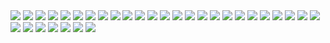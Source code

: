 <img src="http://i.imgur.com/khVH5FW.jpg" />
<img src="http://i.imgur.com/WHB0Xbe.jpg" />
<img src="http://i.imgur.com/jc74AY8.jpg" />
<img src="http://i.imgur.com/3AxBeZ4.jpg" />
<img src="http://i.imgur.com/VpCaETg.jpg" />
<img src="http://i.imgur.com/MUIiGvN.jpg" />
<img src="http://i.imgur.com/gKxJPiV.jpg" />
<img src="http://i.imgur.com/PE5GukY.jpg" />
<img src="http://i.imgur.com/CQ8eEsH.jpg" />
<img src="http://i.imgur.com/ms6tQOL.jpg" />
<img src="http://i.imgur.com/QkyKL0V.jpg" />
<img src="http://i.imgur.com/HzzVKe7.jpg" />
<img src="http://i.imgur.com/0Mm0Hd4.jpg" />
<img src="http://i.imgur.com/LDZCgXG.jpg" />
<img src="http://i.imgur.com/87jwKQN.jpg" />
<img src="http://i.imgur.com/1YvxiYx.jpg" />
<img src="http://i.imgur.com/eLua21l.jpg" />
<img src="http://i.imgur.com/LRGKZxT.jpg" />
<img src="http://i.imgur.com/8GEJAWJ.jpg" />
<img src="http://i.imgur.com/40Kxwdr.jpg" />
<img src="http://i.imgur.com/C2od0wa.jpg" />
<img src="http://i.imgur.com/Hm7CrH1.jpg" />
<img src="http://i.imgur.com/tH46uIX.jpg" />
<img src="http://i.imgur.com/hfOQMh1.jpg" />
<img src="http://i.imgur.com/OT5I4Zu.jpg" />
<img src="http://i.imgur.com/UGlgXg5.jpg" />
<img src="http://i.imgur.com/zzn5t6q.jpg" />
<img src="http://i.imgur.com/TPrqojg.jpg" />
<img src="http://i.imgur.com/UDhw7Ca.jpg" />
<img src="http://i.imgur.com/1h2lQoj.jpg" />
<img src="http://i.imgur.com/24VRcmQ.jpg" />
<img src="http://i.imgur.com/zcdP42U.jpg" />

